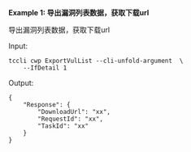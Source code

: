 **Example 1: 导出漏洞列表数据，获取下载url**

导出漏洞列表数据，获取下载url

Input: 

```
tccli cwp ExportVulList --cli-unfold-argument  \
    --IfDetail 1
```

Output: 
```
{
    "Response": {
        "DownloadUrl": "xx",
        "RequestId": "xx",
        "TaskId": "xx"
    }
}
```

